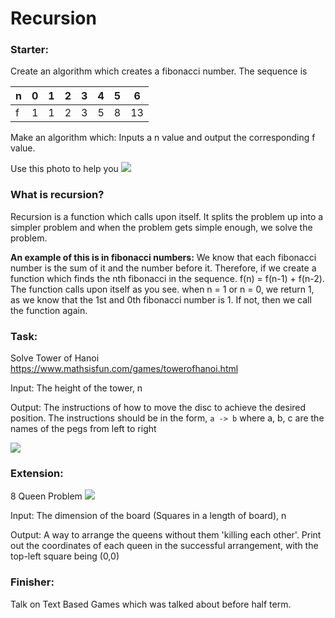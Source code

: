 # Recursion
### Starter:
Create an algorithm which creates a fibonacci number.
The sequence is 

n | 0 | 1 | 2 | 3 | 4 | 5 | 6
--- | --- | --- | --- | --- | --- | --- | --- 
f | 1 | 1 | 2 | 3 | 5 | 8 | 13

Make an algorithm which:
Inputs a n value and output the corresponding f value.

Use this photo to help you
![](https://lucasfcosta.com/assets/recursion-bubble-up.png)

### What is recursion?
Recursion is a function which calls upon itself. It splits the problem up into a simpler problem and when the problem gets simple enough, we solve the problem.

**An example of this is in fibonacci numbers:** We know that each fibonacci number is the sum of it and the number before it. Therefore, if we create a function which finds the nth fibonacci in the sequence. f(n) = f(n-1) + f(n-2). The function calls upon itself as you see. when n = 1 or n = 0, we return 1, as we know that the 1st and 0th fibonacci number is 1. If not, then we call the function again.

### Task:
Solve Tower of Hanoi
https://www.mathsisfun.com/games/towerofhanoi.html

Input: The height of the tower, n

Output: The instructions of how to move the disc to achieve the desired position.
The instructions should be in the form,
`a -> b`
where a, b, c are the names of the pegs from left to right

![](http://www.codenuclear.com/wp-content/uploads/2017/08/Tower_of_Hanoi.jpg)

### Extension:
8 Queen Problem
![](https://letstalkdata.com/wp-content/uploads/2015/08/8q_solved.png)

Input: The dimension of the board (Squares in a length of board), n

Output: A way to arrange the queens without them 'killing each other'. Print out the coordinates of each queen in the successful arrangement, with the top-left square being (0,0)

### Finisher:
Talk on Text Based Games which was talked about before half term.

